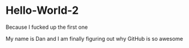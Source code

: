 # Hello-World-2
Because I fucked up the first one

My name is Dan and I am finally figuring out why GitHub is so awesome
